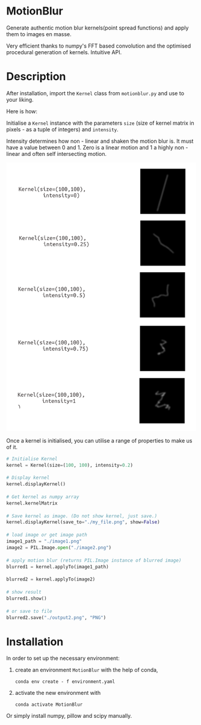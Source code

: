 # MotionBlur

Generate authentic motion blur kernels(point spread functions) and apply them to images en masse.

Very efficient thanks to numpy's FFT based convolution and the optimised procedural generation of kernels. Intuitive API.

# Description

After installation, import the `Kernel` class from `motionblur.py` and use to your liking.

Here is how:

Initialise a `Kernel` instance with the parameters `size` (size of kernel matrix in pixels - as a tuple of integers) and `intensity`.

Intensity determines how non - linear and shaken the motion blur is. It must have a value between 0 and 1.
Zero is a linear motion and 1 a highly non - linear and often self intersecting motion.

![Effect of intensity](./intensity.png)

Once a kernel is initialised, you can utilise a range of properties to make us of it.

```python
# Initialise Kernel
kernel = Kernel(size=(100, 100), intensity=0.2)

# Display kernel
kernel.displayKernel()

# Get kernel as numpy array
kernel.kernelMatrix

# Save kernel as image. (Do not show kernel, just save.)
kernel.displayKernel(save_to="./my_file.png", show=False)

# load image or get image path
image1_path = "./image1.png"
image2 = PIL.Image.open("./image2.png")

# apply motion blur (returns PIL.Image instance of blurred image)
blurred1 = kernel.applyTo(image1_path)

blurred2 = kernel.applyTo(image2)

# show result
blurred1.show()

# or save to file
blurred2.save("./output2.png", "PNG")
```


# Installation

In order to set up the necessary environment:

1. create an environment `MotionBlur` with the help of conda,
    ```
    conda env create - f environment.yaml
    ```
2. activate the new environment with
    ```
    conda activate MotionBlur
    ```

Or simply install numpy, pillow and scipy manually.
